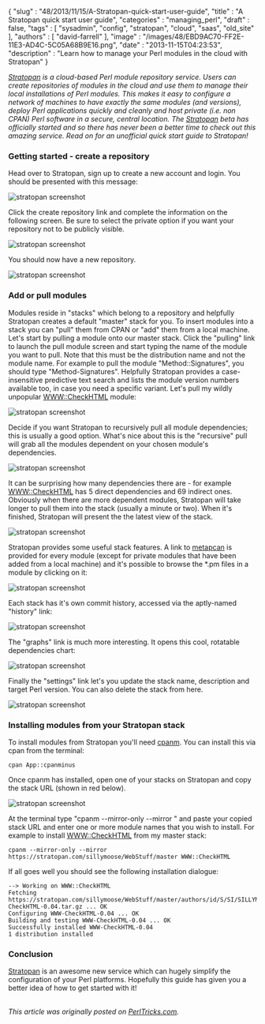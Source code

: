 {
   "slug" : "48/2013/11/15/A-Stratopan-quick-start-user-guide",
   "title" : "A Stratopan quick start user guide",
   "categories" : "managing_perl",
   "draft" : false,
   "tags" : [
      "sysadmin",
      "config",
      "stratopan",
      "cloud",
      "saas",
      "old_site"
   ],
   "authors" : [
      "david-farrell"
   ],
   "image" : "/images/48/EBD9AC70-FF2E-11E3-AD4C-5C05A68B9E16.png",
   "date" : "2013-11-15T04:23:53",
   "description" : "Learn how to manage your Perl modules in the cloud with Stratopan"
}


*[Stratopan](https://stratopan.com/) is a cloud-based Perl module repository service. Users can create repositories of modules in the cloud and use them to manage their local installations of Perl modules. This makes it easy to configure a network of machines to have exactly the same modules (and versions), deploy Perl applications quickly and cleanly and host private (i.e. non CPAN) Perl software in a secure, central location. The [Stratopan](https://stratopan.com/) beta has officially started and so there has never been a better time to check out this amazing service. Read on for an unofficial quick start guide to Stratopan!*

### Getting started - create a repository

Head over to Stratopan, sign up to create a new account and login. You should be presented with this message:

![stratopan screenshot](/images/Stratopan/stratopan_1_600.png)

Click the create repository link and complete the information on the following screen. Be sure to select the private option if you want your repository not to be publicly visible.

![stratopan screenshot](/images/Stratopan/stratopan_2_600.png)

You should now have a new repository.

![stratopan screenshot](/images/Stratopan/stratopan_19_600.png)

### Add or pull modules

Modules reside in "stacks" which belong to a repository and helpfully Stratopan creates a default "master" stack for you. To insert modules into a stack you can "pull" them from CPAN or "add" them from a local machine. Let's start by pulling a module onto our master stack. Click the "pulling" link to launch the pull module screen and start typing the name of the module you want to pull. Note that this must be the distribution name and not the module name. For example to pull the module "Method::Signatures", you should type "Method-Signatures". Helpfully Stratopan provides a case-insensitive predictive text search and lists the module version numbers available too, in case you need a specific variant. Let's pull my wildly unpopular [WWW::CheckHTML](https://metacpan.org/pod/WWW::CheckHTML) module:

![stratopan screenshot](/images/Stratopan/stratopan_3_600.png)

Decide if you want Stratopan to recursively pull all module dependencies; this is usually a good option. What's nice about this is the "recursive" pull will grab all the modules dependent on your chosen module's dependencies.

![stratopan screenshot](/images/Stratopan/stratopan_4_600.png)

It can be surprising how many dependencies there are - for example [WWW::CheckHTML](https://metacpan.org/pod/WWW::CheckHTML) has 5 direct dependencies and 69 indirect ones. Obviously when there are more dependent modules, Stratopan will take longer to pull them into the stack (usually a minute or two). When it's finished, Stratopan will present the the latest view of the stack.

![stratopan screenshot](/images/Stratopan/stratopan_5_600.png)

Stratopan provides some useful stack features. A link to [metapcan](https://metacpan.org) is provided for every module (except for private modules that have been added from a local machine) and it's possible to browse the \*.pm files in a module by clicking on it:

![stratopan screenshot](/images/Stratopan/stratopan_20_600.png)

Each stack has it's own commit history, accessed via the aptly-named "history" link:

![stratopan screenshot](/images/Stratopan/stratopan_22_600.png)

The "graphs" link is much more interesting. It opens this cool, rotatable dependencies chart:

![stratopan screenshot](/images/Stratopan/stratopan_21_600.png)

Finally the "settings" link let's you update the stack name, description and target Perl version. You can also delete the stack from here.

![stratopan screenshot](/images/Stratopan/stratopan_23_600.png)

### Installing modules from your Stratopan stack

To install modules from Stratopan you'll need [cpanm](https://metacpan.org/pod/release/MIYAGAWA/App-cpanminus-1.7001/bin/cpanm). You can install this via cpan from the terminal:

``` prettyprint
cpan App::cpanminus
```

Once cpanm has installed, open one of your stacks on Stratopan and copy the stack URL (shown in red below).

![stratopan screenshot](/images/Stratopan/stratopan_24_600.png)

At the terminal type "cpanm --mirror-only --mirror " and paste your copied stack URL and enter one or more module names that you wish to install. For example to install [WWW::CheckHTML](https://metacpan.org/pod/WWW::CheckHTML) from my master stack:

``` prettyprint
cpanm --mirror-only --mirror 
https://stratopan.com/sillymoose/WebStuff/master WWW::CheckHTML
```

If all goes well you should see the following installation dialogue:

``` prettyprint
--> Working on WWW::CheckHTML
Fetching https://stratopan.com/sillymoose/WebStuff/master/authors/id/S/SI/SILLYMOOS/WWW-CheckHTML-0.04.tar.gz ... OK
Configuring WWW-CheckHTML-0.04 ... OK
Building and testing WWW-CheckHTML-0.04 ... OK
Successfully installed WWW-CheckHTML-0.04
1 distribution installed
```

### Conclusion

[Stratopan](https://stratopan.com) is an awesome new service which can hugely simplify the configuration of your Perl platforms. Hopefully this guide has given you a better idea of how to get started with it!

\
*This article was originally posted on [PerlTricks.com](http://perltricks.com).*
